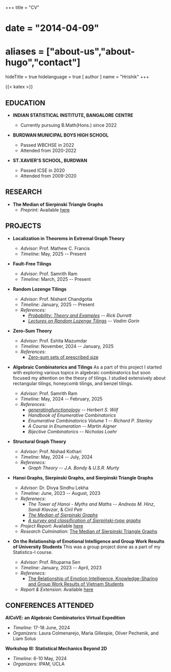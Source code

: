 +++
title = "CV"
# date = "2014-04-09"
# aliases = ["about-us","about-hugo","contact"]
hideTitle = true
hidelanguage = true
[ author ]
  name = "Hrishik"
+++

{{< katex >}}

## EDUCATION

- **INDIAN STATISTICAL INSTITUTE, BANGALORE CENTRE**
  - Currently pursuing B.Math(Hons.) since 2022

- **BURDWAN MUNICIPAL BOYS HIGH SCHOOL**
  - Passed WBCHSE in 2022
  - Attended from 2020-2022

- **ST.XAVIER'S SCHOOL, BURDWAN**
  - Passed ICSE in 2020
  - Attended from 2009-2020

## RESEARCH

- **The Median of Sierpinski Triangle Graphs**
  - _Preprint:_ Available [here](https://arxiv.org/abs/2408.12783)

## PROJECTS

- **Localization in Theorems in Extremal Graph Theory**
  - _Advisor:_ Prof. Mathew C. Francis
  - _Timeline:_ May, 2025 -- Present

- **Fault-Free Tilings**
  - _Advisor:_ Prof. Samrith Ram
  - _Timeline:_ March, 2025 -- Present

- **Random Lozenge Tilings**
  - _Advisor:_ Prof. Nishant Chandgotia
  - _Timeline:_ January, 2025 -- Present
  - _References:_
    - _[Probability: Theory and Examples](https://services.math.duke.edu/%7Ertd/PTE/PTE5_011119.pdf)_ -- _Rick Durrett_
    - _[Lectures on Random Lozenge Tilings](https://www.stat.berkeley.edu/~vadicgor/Random_tilings.pdf)_ -- _Vadim Gorin_

- **Zero-Sum Theory**
  - _Advisor:_ Prof. Eshita Mazumdar
  - _Timeline:_ November, 2024 -- January, 2025
  - _References:_ 
    - [Zero-sum sets of prescribed size](https://www.cs.tau.ac.il/~nogaa/PDFS/egz1.pdf)

- **Algebraic Combinatorics and Tilings**
  As a part of this project I started with exploring various topics in algebraic combinatorics but soon focused my attention on the theory of tilings. I studied extensively about rectangular tilings, honeycomb tilings, and benzel tilings.
  - _Advisor:_ Prof. Samrith Ram
  - _Timeline:_ May, 2024 -- February, 2025
  - _References:_ 
    - _[generatingfunctionology](https://www2.math.upenn.edu/~wilf/gfology2.pdf)_ -- _Herbert S. Wilf_
    - _Handbook of Enumerative Combinatorics_
    - _Enumerative Combinatorics Volume 1_ -- _Richard P. Stanley_ 
    - _A Course in Enumeration_ -- _Martin Aigner_
    - _Bijective Combinatorics_ -- _Nicholas Loehr_

- **Structural Graph Theory**
  - _Advisor:_ Prof. Nishad Kothari
  - _Timeline:_ May, 2024 -- July, 2024
  - _Referenecs:_
    - _Graph Theory_ -- _J.A. Bondy_ & _U.S.R. Murty_

- **Hanoi Graphs, Sierpinski Graphs, and Sierpinski Triangle Graphs**
  - _Advisor:_ Dr. Divya Sindhu Lekha
  - _Timeline:_ June, 2023 -- August, 2023
  - _Referenecs:_
    - _The Tower of Hanoi - Myths and Maths_ -- _Andreas M. Hinz_, _Sandi Klavzar_, & _Ciril Petr_
    - _[The Median of Sierpinski Graphs](https://www.sciencedirect.com/science/article/abs/pii/S0166218X21000512)_
    - _[A survey and classification of Sierpiński-type graphs](https://www.sciencedirect.com/science/article/pii/S0166218X16304309)_
  - _Project Report:_ Available [here](/pdfs/Hanoi_Graphs,Sierpinski_Graphs,Sierpinski_Triangle_Graphs.pdf)
  - _Research Culmination:_ [The Median of Sierpinski Triangle Graphs](https://arxiv.org/abs/2408.12783)

- **On the Relationship of Emotional Intelligence and Group Work Results of University Students**
  This was a group project done as a part of my Statistics-I course.
  - _Advisor:_ Prof. Rituparna Sen
  - _Timeline:_ January, 2023 -- April, 2023
  - _Referenecs:_
    - [The Relationship of Emotion Intelligence, Knowledge-Sharing and Group Work Results of Vietnam Students](https://www.semanticscholar.org/paper/The-Relationship-of-Emotion-Intelligence%2C-and-Group-Le-Pham/1060e3a6a5caea76acdfe61b8abecf80d9dbd6f2?p2df)
  - _Report & Extension:_ Available [here](https://www.isibang.ac.in/~rsen/Stat1new/7.pdf)

## CONFERENCES ATTENDED

**AlCoVE: an Algebraic Combinatorics Virtual Expedition**
- _Timeline:_ 17-18 June, 2024
- _Organizers:_ Laura Colmenarejo, Maria Gillespie, Oliver Pechenik, and Liam Solus

**Workshop III: Statistical Mechanics Beyond 2D**
- _Timeline:_ 6-10 May, 2024
- _Organizers:_ IPAM, UCLA